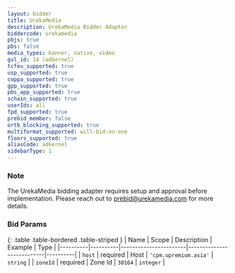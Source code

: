 ```yaml
---
layout: bidder
title: UrekaMedia
description: UrekaMedia Bidder Adaptor
biddercode: urekamedia
pbjs: true
pbs: false
media_types: banner, native, video
gvl_id: 14 (adkernel)
tcfeu_supported: true
usp_supported: true
coppa_supported: true
gpp_supported: true
pbs_app_supported: true
schain_supported: true
userIds: all
fpd_supported: true
prebid_member: false
ortb_blocking_supported: true
multiformat_supported: will-bid-on-one
floors_supported: true
aliasCode: adkernel
sidebarType: 1
---
```


### Note

The UrekaMedia bidding adapter requires setup and approval before implementation. Please reach out to <prebid@urekamedia.com> for more details.

### Bid Params

{: .table .table-bordered .table-striped }
| Name     | Scope    | Description           | Example                   | Type     |
|----------|----------|-----------------------|---------------------------|----------|
| `host`   | required | Host | `'cpm.upremium.asia'` | `string` |
| `zoneId` | required | Zone Id           | `30164`                 | `integer` |
